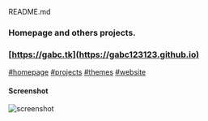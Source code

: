 README.md
###
### Homepage and others projects.
### [https://gabc.tk](https://gabc123123.github.io)

[#homepage](https://github.com/topics/homepage?o=desc&s=updated)
[#projects](https://github.com/topics/projects?o=desc&s=updated)
[#themes](https://github.com/topics/themes?o=desc&s=updated)
[#website](https://github.com/topics/website?o=desc&s=updated)


#### Screenshot
![screenshot](screenshot.png)
